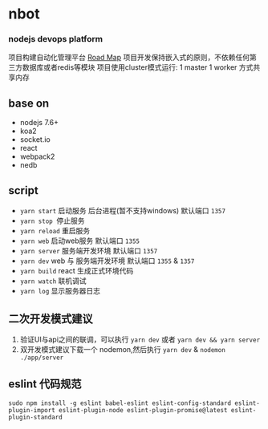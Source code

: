 # nbot 
### nodejs devops platform
项目构建自动化管理平台 [Road Map](https://github.com/nodenext/nbot/blob/master/document/roadmap.md "road map")
项目开发保持嵌入式的原则，不依赖任何第三方数据库或者redis等模块
项目使用cluster模式运行: 1 master 1 worker 方式共享内存


## base on
+ nodejs 7.6+
+ koa2 
+ socket.io 
+ react 
+ webpack2
+ nedb

## script
+ `yarn start` 启动服务 后台进程(暂不支持windows) 默认端口 `1357` 
+ `yarn stop`  停止服务 
+ `yarn reload` 重启服务
+ `yarn web` 启动web服务 默认端口 `1355`
+ `yarn server` 服务端开发环境 默认端口 `1357`
+ `yarn dev` web 与 服务端开发环境 默认端口 `1355` & `1357`
+ `yarn build` react 生成正式环境代码 
+ `yarn watch` 联机调试
+ `yarn log` 显示服务器日志

## 二次开发模式建议
1. 验证UI与api之间的联调，可以执行 `yarn dev` 或者 `yarn dev && yarn server`
2. 双开发模式建议下载一个 nodemon,然后执行 `yarn dev` & `nodemon ./app/server`

## eslint 代码规范
```
sudo npm install -g eslint babel-eslint eslint-config-standard eslint-plugin-import eslint-plugin-node eslint-plugin-promise@latest eslint-plugin-standard
```
